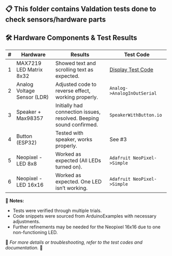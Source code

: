 ## 📋 This folder contains Valdation tests done to check sensors/hardware parts

## 🛠️ Hardware Components & Test Results

| # | **Hardware** | **Results** | **Test Code** |
|---|------------|------------|------------|
| 1 | MAX7219 LED Matrix 8x32 | Showed text and scrolling text as expected. | [Display Test Code](#) |
| 2 | Analog Voltage Sensor (LDR) | Adjusted code to reverse effect, working properly. | `Analog->AnalogInOutSerial` |
| 3 | Speaker + Max98357 | Initially had connection issues, resolved. Beeping sound confirmed. | `SpeakerWithButton.io` |
| 4 | Button (ESP32) | Tested with speaker, works properly. | See #3 |
| 5 | Neopixel - LED 8x8 | Worked as expected (All LEDs turned on). | `Adafruit NeoPixel->Simple` |
| 6 | Neopixel - LED 16x16 | Worked as expected. One LED isn’t working. | `Adafruit NeoPixel->Simple` |

📌 **Notes:**
- Tests were verified through multiple trials.
- Code snippets were sourced from ArduinoExamples with necessary adjustments.
- Further refinements may be needed for the Neopixel 16x16 due to one non-functioning LED.

📎 *For more details or troubleshooting, refer to the test codes and documentation.* 🚀
